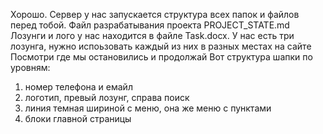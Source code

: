 Хорошо. Сервер у нас запускается структура всех папок и файлов перед тобой. Файл разрабатывания проекта PROJECT_STATE.md 
Лозунги и лого у нас находится в файле  Task.docx. У нас есть три лозунга, нужно испоьзовать каждый из них в разных местах на сайте
Посмотри где мы остановились и продолжай
Вот структура шапки по уровням:
1.  номер телефона и емайл
2.  логотип, превый лозунг, справа поиск
3. линия темная шириной с меню, она же меню с пунктами
4. блоки главной страницы